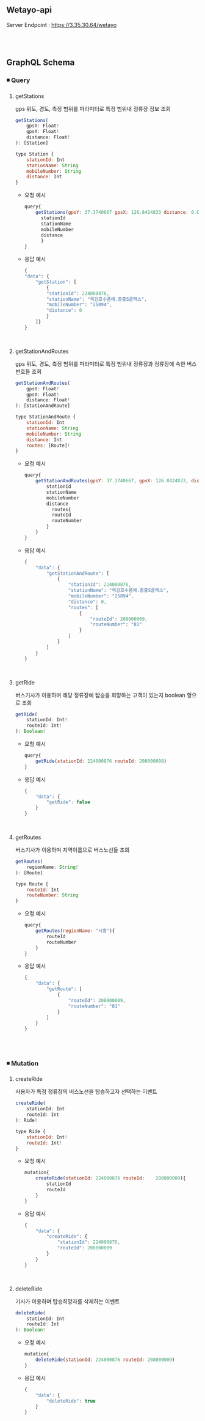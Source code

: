## Wetayo-api

Server Endpoint : https://3.35.30.64/wetayo

<br>
<br>

## GraphQL Schema

### ◾ Query

1. getStations

   gps 위도, 경도, 측정 범위를 파라미터로 특정 범위내 정류장 정보 조회

   ```js
   getStations(
       gpsY: Float!
       gpsX: Float!
       distance: Float!
   ): [Station]

   type Station {
       stationId: Int
       stationName: String
       mobileNumber: String
       distance: Int
   }
   ```

    - 요청 예시

      ```js
      query{
          getStations(gpsY: 37.3740667 gpsX: 126.8424833 distance: 0.02){
            stationId
            stationName
            mobileNumber
            distance
            }
      }
      ```

    - 응답 예시

      ```js
      {
      "data": {
          "getStation": [
              {
              "stationId": 224000876,
              "stationName": "목감호수품애.중흥S클래스",
              "mobileNumber": "25894",
              "distance": 0
              }
          ]}
      }
      ```

<br>

2. getStationAndRoutes

   gps 위도, 경도, 측정 범위를 파라미터로 특정 범위내 정류장과 정류장에 속한 버스번호들 조회

   ```js
   getStationAndRoutes(
       gpsY: Float!
       gpsX: Float!
       distance: Float!
   ): [StationAndRoute]

   type StationAndRoute {
       stationId: Int
       stationName: String
       mobileNumber: String
       distance: Int
       routes: [Route]!
   }
   ```

    - 요청 예시

      ```js
      query{
          getStationAndRoutes(gpsY: 37.3740667, gpsX: 126.8424833, distance: 0.02){
              stationId
              stationName
              mobileNumber
              distance
                routes{
                routeId
                routeNumber
              }
          }
      }
      ```

    - 응답 예시

      ```js
      {
          "data": {
              "getStationAndRoute": [
                  {
                      "stationId": 224000876,
                      "stationName": "목감호수품애.중흥S클래스",
                      "mobileNumber": "25894",
                      "distance": 0,
                      "routes": [
                          {
                              "routeId": 208000009,
                              "routeNumber": "81"
                          }
                      ]
                  }
              ]
          }
      }
      ```

<br>

3. getRide

   버스기사가 이용하며 해당 정류장에 탑승을 희망하는 고객이 있는지 boolean 형으로 조회

   ```js
   getRide(
       stationId: Int!
       routeId: Int!
   ): Boolean!
   ```

    - 요청 예시

      ```js
      query{
          getRide(stationId: 224000876 routeId: 208000008)
      }
      ```

    - 응답 예시

      ```js
      {
          "data": {
              "getRide": false
          }
      }
      ```

<br>

4. getRoutes

   버스기사가 이용하며 지역이름으로 버스노선들 조회

   ```js
   getRoutes(
       regionName: String!
   ): [Route]

   type Route {
       routeId: Int
       routeNumber: String
   }
   ```

    - 요청 예시

      ```js
      query{
          getRoutes(regionName: "시흥"){
              routeId
              routeNumber
          }
      }
      ```

    - 응답 예시

      ```js
      {
          "data": {
              "getRoute": [
                  {
                      "routeId": 208000009,
                      "routeNumber": "81"
                  }
              ]
          }
      }
      ```

<br><br>

### ◾ Mutation

1. createRide

   사용자가 특정 정류장의 버스노선을 탑승하고자 선택하는 이벤트

   ```js
   createRide(
       stationId: Int
       routeId: Int
   ): Ride!

   type Ride {
       stationId: Int!
       routeId: Int!
   }
   ```

    - 요청 예시

      ```js
      mutation{
          createRide(stationId: 224000876 routeId:    208000009){
              stationId
              routeId
          }
      }
      ```

    - 응답 예시

      ```js
      {
          "data": {
              "createRide": {
                  "stationId": 224000876,
                  "routeId": 208000009
              }
          }
      }
      ```

<br>

2. deleteRide

   기사가 이용하며 탑승희망자를 삭제하는 이벤트

   ```js
   deleteRide(
       stationId: Int
       routeId: Int
   ): Boolean!
   ```

    - 요청 예시

      ```js
      mutation{
          deleteRide(stationId: 224000876 routeId: 208000009)
      }
      ```

    - 응답 예시

      ```js
      {
          "data": {
              "deleteRide": true
          }
      }
      ```
